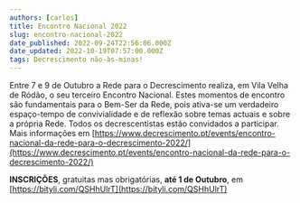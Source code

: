 ```yaml
---
authors: [carlos]
title: Encontro Nacional 2022
slug: encontro-nacional-2022
date_published: 2022-09-24T22:56:06.000Z
date_updated: 2022-10-19T07:57:00.000Z
tags: Decrescimento não-às-minas!
---
```

Entre 7 e 9 de Outubro a Rede para o Decrescimento realiza, em Vila Velha de Ródão, o seu terceiro Encontro Nacional. Estes momentos de encontro são fundamentais para o Bem-Ser da Rede, pois ativa-se um verdadeiro espaço-tempo de convivialidade e de reflexão sobre temas actuais e sobre a própria Rede. Todos os decrescentistas estão convidados a participar. Mais informações em [https://www.decrescimento.pt/events/encontro-nacional-da-rede-para-o-decrescimento-2022/](https://www.decrescimento.pt/events/encontro-nacional-da-rede-para-o-decrescimento-2022/)

**INSCRIÇÕES**, gratuitas mas obrigatórias, **até 1 de Outubro**, em [https://bityli.com/QSHhUlrT](https://bityli.com/QSHhUlrT)
